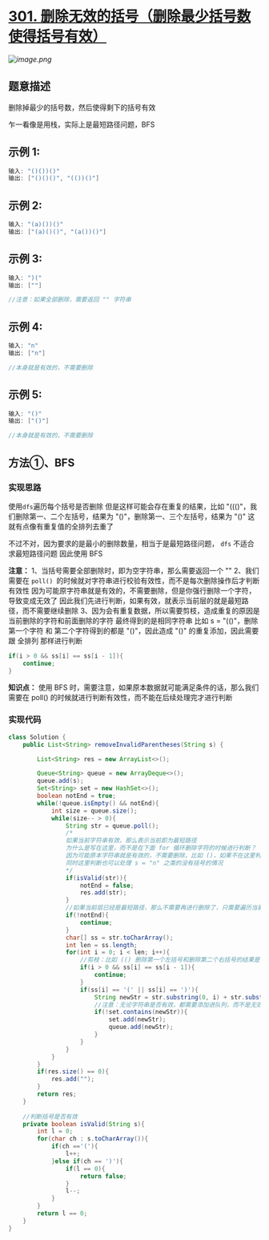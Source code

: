 # **[301. 删除无效的括号（删除最少括号数使得括号有效）](https://leetcode-cn.com/problems/remove-invalid-parentheses/)**

*![image.png](https://pic.leetcode-cn.com/4754507af35500ee4f541ae1b1b2358f088c2d770013ea5dac70a4ad366ab9f6-image.png)*

## 题意描述

删除掉最少的括号数，然后使得剩下的括号有效

乍一看像是用栈，实际上是最短路径问题，BFS





## **示例 1:**

```java
输入: "()())()"
输出: ["()()()", "(())()"]
```



## **示例 2:**

```java
输入: "(a)())()"
输出: ["(a)()()", "(a())()"]
```



## **示例 3:**

```java
输入: ")("
输出: [""]

//注意：如果全部删除，需要返回 "" 字符串
```



## **示例 4:**

```java
输入: "n"
输出: ["n"]

//本身就是有效的，不需要删除
```



## **示例 5:**

```java
输入: "()"
输出: ["()"]

//本身就是有效的，不需要删除
```



## 方法①、BFS

### 实现思路

使用` dfs `遍历每个括号是否删除
但是这样可能会存在重复的结果，比如 "((()"，我们删除第一、二个左括号，结果为 "()"，删除第一、三个左括号，结果为 "()"
这就有点像有重复值的全排列去重了

不过不对，因为要求的是最小的删除数量，相当于是最短路径问题， `dfs` 不适合求最短路径问题
因此使用 BFS

**注意：**
1、当括号需要全部删除时，即为空字符串，那么需要返回一个 ""
2、我们需要在 `poll() `的时候就对字符串进行校验有效性，而不是每次删除操作后才判断有效性
	因为可能原字符串就是有效的，不需要删除，但是你强行删除一个字符，导致变成无效了
	因此我们先进行判断，如果有效，就表示当前层的就是最短路径，而不需要继续删除
3、因为会有重复数据，所以需要剪枝，造成重复的原因是当前删除的字符和前面删除的字符 最终得到的是相同字符串
	比如 s = "(()"，删除第一个字符 和 第二个字符得到的都是 "()"，因此造成 "()" 的重复添加，因此需要跟 全排列 那样进行判断

```java
if(i > 0 && ss[i] == ss[i - 1]){
    continue;
}
```



**知识点：**
使用 BFS 时，需要注意，如果原本数据就可能满足条件的话，那么我们需要在 poll() 的时候就进行判断有效性，而不能在后续处理完才进行判断



### 实现代码

```java
class Solution {
    public List<String> removeInvalidParentheses(String s) {

        List<String> res = new ArrayList<>();

        Queue<String> queue = new ArrayDeque<>();
        queue.add(s);
        Set<String> set = new HashSet<>();
        boolean notEnd = true;
        while(!queue.isEmpty() && notEnd){
            int size = queue.size();
            while(size-- > 0){
                String str = queue.poll();
                /*
                如果当前字符串有效，那么表示当前即为最短路径
                为什么是写在这里，而不是在下面 for 循环删除字符的时候进行判断？
                因为可能原本字符串就是有效的，不需要删除，比如 ()，如果不在这里判断，而是在下面判断，那么表示必定是删除一个字符后进行判断，那么有效就变无效了
                同时这里判断也可以处理 s = "n" 之类的没有括号的情况
                */
                if(isValid(str)){
                    notEnd = false;
                    res.add(str);
                }
                //如果当前层已经是最短路径，那么不需要再进行删除了，只需要遍历当前层字符串是否有效即可
                if(!notEnd){
                    continue;
                }
                char[] ss = str.toCharArray();
                int len = ss.length;
                for(int i = 0; i < len; i++){
                    //剪枝：比如 (() 删除第一个左括号和删除第二个右括号的结果是一样的，会造成重复添加
                    if(i > 0 && ss[i] == ss[i - 1]){
                        continue;
                    }
                    if(ss[i] == '(' || ss[i] == ')'){
                        String newStr = str.substring(0, i) + str.substring(i + 1);
                        //注意：无论字符串是否有效，都需要添加进队列，而不是无效的就不添加
                        if(!set.contains(newStr)){
                            set.add(newStr);
                            queue.add(newStr);
                        }
                    }
                }
            }
        }
        if(res.size() == 0){
            res.add("");
        }
        return res;
    }
    
    //判断括号是否有效
    private boolean isValid(String s){
        int l = 0;
        for(char ch : s.toCharArray()){
            if(ch =='('){
                l++;
            }else if(ch == ')'){
                if(l == 0){
                    return false;
                }
                l--;
            }
        }
        return l == 0;
    }
}
```

